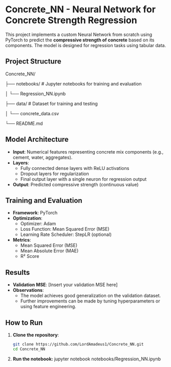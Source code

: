 # Concrete_NN - Neural Network for Concrete Strength Regression

This project implements a custom Neural Network from scratch using PyTorch to predict the **compressive strength of concrete** based on its components. The model is designed for regression tasks using tabular data.

## Project Structure
Concrete_NN/

├── notebooks/   # Jupyter notebooks for training and evaluation

│   └── Regression_NN.ipynb

├── data/        # Dataset for training and testing

│   └── concrete_data.csv

└── README.md

## Model Architecture

- **Input**: Numerical features representing concrete mix components (e.g., cement, water, aggregates).
- **Layers**:
  - Fully connected dense layers with ReLU activations
  - Dropout layers for regularization
  - Final output layer with a single neuron for regression output
- **Output**: Predicted compressive strength (continuous value)

## Training and Evaluation

- **Framework**: PyTorch
- **Optimization**:
  - Optimizer: Adam
  - Loss Function: Mean Squared Error (MSE)
  - Learning Rate Scheduler: StepLR (optional)
- **Metrics**:
  - Mean Squared Error (MSE)
  - Mean Absolute Error (MAE)
  - R² Score

## Results

- **Validation MSE**: [Insert your validation MSE here]
- **Observations**:
  - The model achieves good generalization on the validation dataset.
  - Further improvements can be made by tuning hyperparameters or using feature engineering.

## How to Run

1. **Clone the repository**:

   ```bash
   git clone https://github.com/LordAmadeus1/Concrete_NN.git
   cd Concrete_NN

2. **Run the notebook:**
   jupyter notebook notebooks/Regression_NN.ipynb
   
